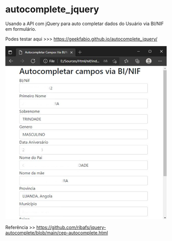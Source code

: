 # autocomplete_jquery
Usando a API com jQuery para auto completar dados do Usuário via BI/NIF em formulário.  

Podes testar aqui >>> https://geekfabio.github.io/autocomplete_jquery/

![Alt text](/snap.jpg?raw=true "Preview")

Referência >> 
https://github.com/ribafs/jquery-autocomplete/blob/main/cep-autocomplete.html

